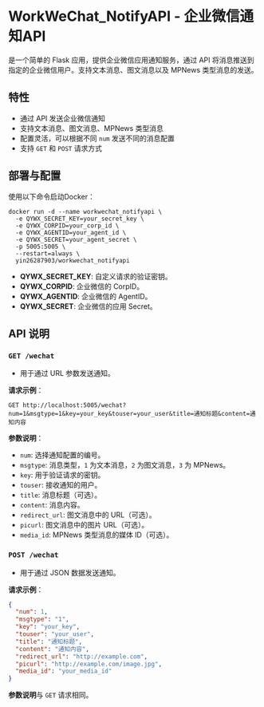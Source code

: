 # WorkWeChat_NotifyAPI - 企业微信通知API

是一个简单的 Flask 应用，提供企业微信应用通知服务，通过 API 将消息推送到指定的企业微信用户。支持文本消息、图文消息以及 MPNews 类型消息的发送。

## 特性

- 通过 API 发送企业微信通知
- 支持文本消息、图文消息、MPNews 类型消息
- 配置灵活，可以根据不同 `num` 发送不同的消息配置
- 支持 `GET` 和 `POST` 请求方式

## 部署与配置

使用以下命令启动Docker：

```
docker run -d --name workwechat_notifyapi \
  -e QYWX_SECRET_KEY=your_secret_key \
  -e QYWX_CORPID=your_corp_id \
  -e QYWX_AGENTID=your_agent_id \
  -e QYWX_SECRET=your_agent_secret \
  -p 5005:5005 \
  --restart=always \
  yin26287903/workwechat_notifyapi  
```


- **QYWX_SECRET_KEY**: 自定义请求的验证密钥。
- **QYWX_CORPID**: 企业微信的 CorpID。
- **QYWX_AGENTID**: 企业微信的 AgentID。
- **QYWX_SECRET**: 企业微信的应用 Secret。

## API 说明

### `GET /wechat`

- 用于通过 URL 参数发送通知。

**请求示例**：

```
GET http://localhost:5005/wechat?num=1&msgtype=1&key=your_key&touser=your_user&title=通知标题&content=通知内容
```

**参数说明**：

- `num`: 选择通知配置的编号。
- `msgtype`: 消息类型，`1` 为文本消息，`2` 为图文消息，`3` 为 MPNews。
- `key`: 用于验证请求的密钥。
- `touser`: 接收通知的用户。
- `title`: 消息标题（可选）。
- `content`: 消息内容。
- `redirect_url`: 图文消息中的 URL（可选）。
- `picurl`: 图文消息中的图片 URL（可选）。
- `media_id`: MPNews 类型消息的媒体 ID（可选）。

### `POST /wechat`

- 用于通过 JSON 数据发送通知。

**请求示例**：

```json
{
  "num": 1,
  "msgtype": "1",
  "key": "your_key",
  "touser": "your_user",
  "title": "通知标题",
  "content": "通知内容",
  "redirect_url": "http://example.com",
  "picurl": "http://example.com/image.jpg",
  "media_id": "your_media_id"
}
```

**参数说明**与 `GET` 请求相同。